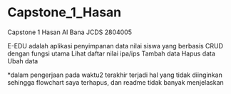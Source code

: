 # Capstone_1_Hasan
Capstone 1 Hasan Al Bana JCDS 2804005

E-EDU adalah aplikasi penyimpanan data nilai siswa yang berbasis CRUD
dengan fungsi utama
Lihat daftar nilai ipa/ips
Tambah data
Hapus data
Ubah data

*dalam pengerjaan pada waktu2 terakhir terjadi hal yang tidak diinginkan sehingga flowchart saya terhapus, dan readme tidak banyak menjelaskan


